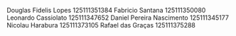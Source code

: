 Douglas Fidelis Lopes 125111351384
Fabricio Santana 125111350080
Leonardo Cassiolato 125111347652
Daniel Pereira Nascimento 125111345177
Nicolau Harabura 125111373105
Rafael das Graças  125111375288
